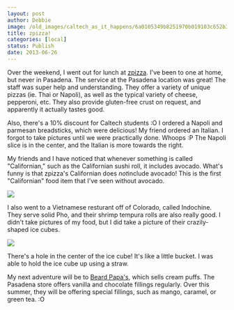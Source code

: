 ```yaml
---
layout: post
author: Debbie
image: /old_images/caltech_as_it_happens/6a0105349b8251970b019103c652b3970c.jpg
title: zpizza! 
categories: [local]
status: Publish
date: 2013-06-26
---
```


Over the weekend, I went out for lunch at [zpizza](https://www.zpizza.com/organic-food-menu/healthy-pizza). I've been to one at home, but never in Pasadena. The service at the Pasadena location was great! The staff was super help and understanding. They offer a variety of unique pizzas (ie. Thai or Napoli), as well as the typical variety of cheese, pepperoni, etc. They also provide gluten-free crust on request, and apparently it actually tastes good.

Also, there's a 10% discount for Caltech students :O
I ordered a Napoli and parmesan breadsticks, which were delicious! My friend ordered an Italian. I forgot to take pictures until we were practically done. Whoops :P The Napoli slice is in the center, and the Italian is more towards the right.

My friends and I have noticed that whenever something is called "Californian," such as the Californian sushi roll, it includes avocado. What's funny is that zpizza's Californian does *not*include avocado! This is the first "Californian" food item that I've seen without avocado.


![](/old_images/caltech_as_it_happens/6a0105349b8251970b01901dd0b1f6970b.jpg)

I also went to a Vietnamese resturant off of Colorado, called Indochine. They serve solid Pho, and their shrimp tempura rolls are also really good. I didn't take pictures of my food, but I did take a picture of their crazily-shaped ice cubes.


![](/old_images/caltech_as_it_happens/6a0105349b8251970b019103c7072a970c.jpg)

There's a hole in the center of the ice cube! It's like a little bucket. I was able to hold the ice cube up using a straw.

My next adventure will be to [Beard Papa's](https://muginohointl.com/), which sells cream puffs. The Pasadena store offers vanilla and chocolate fillings regularly. Over this summer, they will be offering special fillings, such as mango, caramel, or green tea. :O
